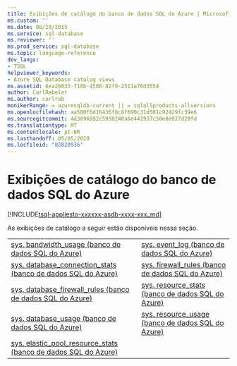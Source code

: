 ```yaml
---
title: Exibições de catálogo do banco de dados SQL do Azure | Microsoft Docs
ms.custom: ''
ms.date: 08/20/2015
ms.service: sql-database
ms.reviewer: ''
ms.prod_service: sql-database
ms.topic: language-reference
dev_langs:
- TSQL
helpviewer_keywords:
- Azure SQL Database catalog views
ms.assetid: 6ea26833-718b-4588-82f0-2511a76d3554
author: CarlRabeler
ms.author: carlrab
monikerRange: = azuresqldb-current || = sqlallproducts-allversions
ms.openlocfilehash: aa580f6d16436f8c8f690c31d501c92429fc39e6
ms.sourcegitcommit: 4d3896882c5930248a6e441937c50e8e027d29fd
ms.translationtype: MT
ms.contentlocale: pt-BR
ms.lasthandoff: 05/05/2020
ms.locfileid: "82820936"
---
```

# <a name="azure-sql-database-catalog-views"></a>Exibições de catálogo do banco de dados SQL do Azure
[!INCLUDE[tsql-appliesto-xxxxxx-asdb-xxxx-xxx_md](../../includes/tsql-appliesto-xxxxxx-asdb-xxxx-xxx-md.md)]

  As exibições de catálogo a seguir estão disponíveis nessa seção.  
  
|||  
|-|-|  
|[sys. bandwidth_usage &#40;banco de dados SQL do Azure&#41;](../../relational-databases/system-catalog-views/sys-bandwidth-usage-azure-sql-database.md)|[sys. event_log &#40;banco de dados SQL do Azure&#41;](../../relational-databases/system-catalog-views/sys-event-log-azure-sql-database.md)|  
|[sys. database_connection_stats &#40;banco de dados SQL do Azure&#41;](../../relational-databases/system-catalog-views/sys-database-connection-stats-azure-sql-database.md)|[sys. firewall_rules &#40;banco de dados SQL do Azure&#41;](../../relational-databases/system-catalog-views/sys-firewall-rules-azure-sql-database.md)|  
|[sys. database_firewall_rules &#40;banco de dados SQL do Azure&#41;](../../relational-databases/system-catalog-views/sys-database-firewall-rules-azure-sql-database.md)|[sys. resource_stats &#40;banco de dados SQL do Azure&#41;](../../relational-databases/system-catalog-views/sys-resource-stats-azure-sql-database.md)|  
|[sys. database_usage &#40;banco de dados SQL do Azure&#41;](../../relational-databases/system-catalog-views/sys-database-usage-azure-sql-database.md)|[sys. resource_usage &#40;banco de dados SQL do Azure&#41;](../../relational-databases/system-catalog-views/sys-resource-usage-azure-sql-database.md)|  
|[sys. elastic_pool_resource_stats &#40;banco de dados SQL do Azure&#41;](../../relational-databases/system-catalog-views/sys-elastic-pool-resource-stats-azure-sql-database.md)| |  
  
  
